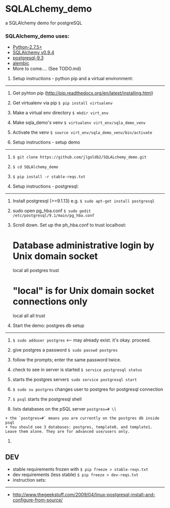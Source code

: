 SQLALchemy_demo
===============

a SQLAlchemy demo for postgreSQL

### SQLAlchemy_demo uses:

+ [Python-2.7.5+](https://www.python.org/download/releases/2.7.5 "Python") 
+ [SQLAlchemy v0.9.4 ](http://docs.sqlalchemy.org/en/rel_0_9/ "SQLAlchemy")
+ [postgresql-9.3](http://www.postgresql.org/download/linux/debian/ "postgres")
+ [alembic](http://alembic.readthedocs.org/en/latest/ "alembic")
+ More to come.... (See TODO.md)


1. Setup instructions - python pip and a virtual environment:
---------------
  1. Get pyhton pip (http://pip.readthedocs.org/en/latest/installing.html)
  1. Get virtualenv via pip `$ pip install virtualenv`
  1. Make a virtual env directory `$ mkdir virt_env`
  1. Make sqla_demo's venv `$ virtualenv virt_env/sqla_demo_venv`
  1. Activate the venv `$ source virt_env/sqla_demo_venv/bin/activate` 

2. Setup instructions - setup demo
-------------
  1. `$ git clone https://github.com/jlgoldb2/SQLALchemy_demo.git`
  1. `$ cd SQLAlchemy_demo`
  1. `$ pip install -r stable-reqs.txt`




3. Setup instructions - postgresql:
---------------
  1. Install postgresql (>=9.1.13) e.g. `$ sudo apt-get install postgresql`
  1. sudo open pg_hba.conf `$ sudo gedit /etc/postgresql/9.1/main/pg_hba.conf`
  1. Scroll down. Set up the ph_hba.conf to trust localhost:

        # Database administrative login by Unix domain socket
        local   all     postgres                         trust
        
        # "local" is for Unix domain socket connections only
        local   all     all                             trust

    

        
  

4. Start the demo: postgres db setup
---------------
  1.  `$ sudo adduser postgres`  <-- may already exist. it's okay. proceed.
  1. give postgres a password `$ sudo passwd postgres`
  1. follow the prompts; enter the same password twice.
  1. check to see in server is started `$ service postgresql status`
  1. starts the postgres server`$ sudo service postgresql start` 
  1. `$ sudo su postgres` changes user to postgres for postgresql connection
  1. `$ psql` starts the postgresql shell

  1. lists databases on the pSQL server `postgres=# \l`

    + the `postgres=#` means you are currently on the postgres db inside psql
    + You should see 3 databases: postgres, template0, and template1. Leave them alone. They are for advanced use/users only.
  1. 



DEV
------ 
+ stable requirements frozen with `$ pip freeze > stable-reqs.txt`
+ dev requirements (less stable)  `$ pip freeze > dev-reqs.txt`
+ instruction sets:
-------
  + http://www.thegeekstuff.com/2009/04/linux-postgresql-install-and-configure-from-source/